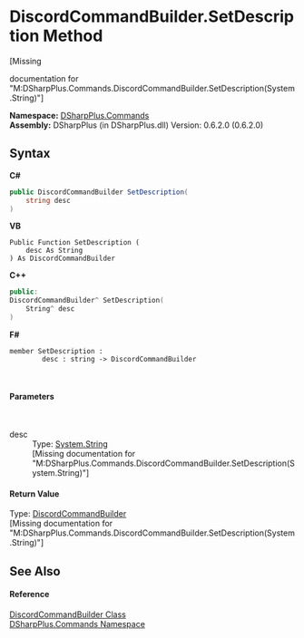 # DiscordCommandBuilder.SetDescription Method 
 

\[Missing <summary> documentation for "M:DSharpPlus.Commands.DiscordCommandBuilder.SetDescription(System.String)"\]

**Namespace:**&nbsp;<a href="fc38a4a5-4979-fd82-c5c3-f5d7b478e6e0">DSharpPlus.Commands</a><br />**Assembly:**&nbsp;DSharpPlus (in DSharpPlus.dll) Version: 0.6.2.0 (0.6.2.0)

## Syntax

**C#**<br />
``` C#
public DiscordCommandBuilder SetDescription(
	string desc
)
```

**VB**<br />
``` VB
Public Function SetDescription ( 
	desc As String
) As DiscordCommandBuilder
```

**C++**<br />
``` C++
public:
DiscordCommandBuilder^ SetDescription(
	String^ desc
)
```

**F#**<br />
``` F#
member SetDescription : 
        desc : string -> DiscordCommandBuilder 

```

<br />

#### Parameters
&nbsp;<dl><dt>desc</dt><dd>Type: <a href="http://msdn2.microsoft.com/en-us/library/s1wwdcbf" target="_blank">System.String</a><br />\[Missing <param name="desc"/> documentation for "M:DSharpPlus.Commands.DiscordCommandBuilder.SetDescription(System.String)"\]</dd></dl>

#### Return Value
Type: <a href="5c4d2a03-4a9f-66c5-8338-a406be9f799e">DiscordCommandBuilder</a><br />\[Missing <returns> documentation for "M:DSharpPlus.Commands.DiscordCommandBuilder.SetDescription(System.String)"\]

## See Also


#### Reference
<a href="5c4d2a03-4a9f-66c5-8338-a406be9f799e">DiscordCommandBuilder Class</a><br /><a href="fc38a4a5-4979-fd82-c5c3-f5d7b478e6e0">DSharpPlus.Commands Namespace</a><br />